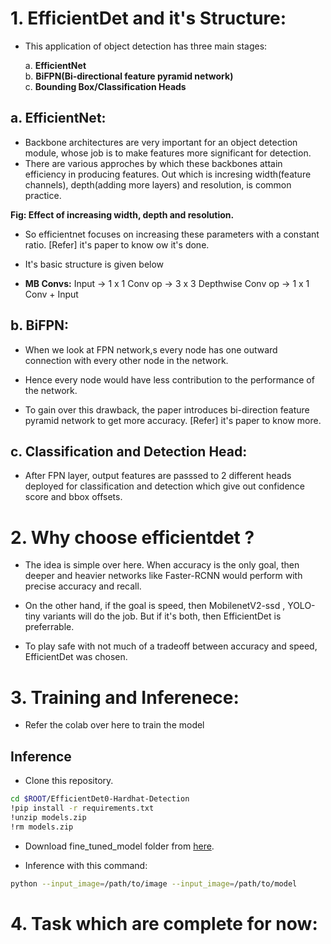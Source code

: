 # 1. EfficientDet and it's Structure:

*  This application of object detection has three main stages:

      a.   **EfficientNet**  
      b.   **BiFPN(Bi-directional feature pyramid network)**  
      c.   **Bounding Box/Classification Heads** 

## a. EfficientNet:

* Backbone architectures are very important for an object detection module, whose job is to make features more significant for detection. 
* There are various approches by which these backbones attain efficiency in producing features. Out which is incresing width(feature channels), depth(adding more layers) and resolution, is common practice.

**Fig: Effect of increasing width, depth and resolution.**

* So efficientnet focuses on increasing these parameters with a constant ratio. [Refer] it's paper to know ow it's done.

* It's basic structure is given below


* **MB Convs:** Input -> 1 x 1 Conv op -> 3 x 3 Depthwise Conv op -> 1 x 1 Conv + Input



## b. BiFPN:

* When we look at FPN network,s every node has one outward connection with every other node in the network. 

* Hence every node would have less contribution to the performance of the network. 

* To gain over this drawback, the paper introduces bi-direction feature pyramid network to get more accuracy. [Refer] it's paper to know more.


## c. Classification and Detection Head:

* After FPN layer, output features are passsed to 2 different heads deployed for classification and detection which give out confidence score and bbox offsets. 


# 2. Why choose efficientdet ?

* The idea is simple over here. When accuracy is the only goal, then deeper and heavier networks like Faster-RCNN would perform with precise accuracy and recall.

* On the other hand, if the goal is speed, then MobilenetV2-ssd , YOLO-tiny variants will do the job. But if it's both, then EfficientDet is preferrable.

* To play safe with not much of a tradeoff between accuracy and speed, EfficientDet was chosen.




# 3. Training and Inferenece:

* Refer the colab over here to train the model

## Inference

* Clone this repository.

```bash
cd $ROOT/EfficientDet0-Hardhat-Detection
!pip install -r requirements.txt
!unzip models.zip
!rm models.zip
```
* Download fine_tuned_model folder from [here]().

* Inference with this command:
```bash
python --input_image=/path/to/image --input_image=/path/to/model
```

# 4. Task which are complete for now:

